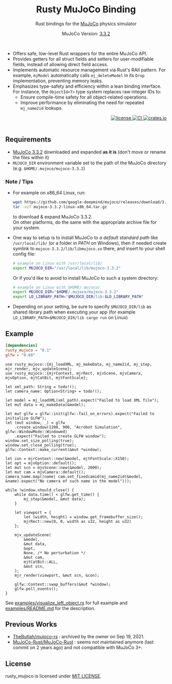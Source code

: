 <div align="center">
    <h1>Rusty MuJoCo Binding</h1>
    <p>Rust bindings for the <a href="https://mujoco.org">MuJoCo</a> physics simulator</p>
    <p>MuJoCo Version: <a href="https://github.com/google-deepmind/mujoco/releases/tag/3.3.2">3.3.2</a></p>
</div>

<br>

- Offers safe, low-level Rust wrappers for the entire MuJoCo API.
- Provides getters for all struct fields and setters for user-modifiable fields,
  instead of allowing direct field access.
- Implements automatic resource management via Rust's RAII pattern.
  For example, `mjModel` automatically calls `mj_deleteModel` in its `Drop` implementation, preventing memory leaks.
- Emphasizes type-safety and efficiency within a lean binding interface.
  For instance, the `ObjectId<T>` type system replaces raw integer IDs to:
    - Ensure compile-time safety for all object-related operations.
    - Improve performance by eliminating the need for repeated `mj_name2id` lookups.

<div align="right">
    <a href="https://github.com/rust-control/rusty_mujoco/blob/main/LICENSE">
        <img alt="license" src="https://img.shields.io/crates/l/rusty_mujoco.svg"/>
    </a>
    <a href="https://github.com/rust-control/rusty_mujoco/actions">
        <img alt="CI" src="https://github.com/rust-control/rusty_mujoco/actions/workflows/CI.yml/badge.svg?branch=main"/>
    </a>
    <a href="https://crates.io/crates/rusty_mujoco">
        <img alt="crates.io" src="https://img.shields.io/crates/v/rusty_mujoco.svg"/>
    </a>
</div>

<br>

## Requirements

- [MuJoCo 3.3.2](https://github.com/google-deepmind/mujoco/releases/tag/3.3.2) downloaded
  and expanded **as it is** (don't move or rename the files within it)
- `MUJOCO_DIR` environment variable set to the path of the MuJoCo directory (e.g. `$HOME/.mujoco/mujoco-3.3.2`)

### Note / Tips

- For example on x86_64 Linux, run:
  ```sh
  wget https://github.com/google-deepmind/mujoco/releases/download/3.3.2/mujoco-3.3.2-linux-x86_64.tar.gz
  tar -xzf mujoco-3.3.2-linux-x86_64.tar.gz
  ```
  to download & expand MuJoCo 3.3.2.\
  On other platforms, do the same with the appropriate archive file for your system.
  
- One way to setup is to install MuJoCo to _a default standard path_ like `/usr/local/lib/`
  (or a folder in _PATH_ on Windows), then if needed create symlink to `mujoco-3.3.2/lib/libmujoco.so` there,
  and insert to your shell config file:
  ```sh
  # example on Linux with /usr/local/lib/
  export MUJOCO_DIR="/usr/local/lib/mujoco-3.3.2"
  ```
  Or if you'd like to avoid to install MuJoCo to such a system directory:
  ```sh
  # example on Linux with $HOME/.mujoco/
  export MUJOCO_DIR="$HOME/.mujoco/mujoco-3.3.2"
  export LD_LIBRARY_PATH="$MUJOCO_DIR/lib:$LD_LIBRARY_PATH"
  ```
  
- Depending on your setting, be sure to specify `$MUJOCO_DIR/lib` as shared library path
  when executing your app (for example `LD_LIBRARY_PATH=$MUJOCO_DIR/lib cargo run` on Linux)

## Example

```toml
[dependencies]
rusty_mujoco = "0.1"
glfw = "0.60"
```

```rust,no_run
use rusty_mujoco::{mj_loadXML, mj_makeData, mj_name2id, mj_step, mjr_render, mjv_updateScene};
use rusty_mujoco::{mjrContext, mjrRect, mjvScene, mjvCamera, mjvOption, mjtCatBit, mjtFontScale};

let xml_path: String = todo!();
let camera_name: Option<String> = todo!();

let model = mj_loadXML(xml_path).expect("Failed to load XML file");
let mut data = mj_makeData(&model);

let mut glfw = glfw::init(glfw::fail_on_errors).expect("Failed to initialize GLFW");
let (mut window, _) = glfw
    .create_window(1200, 900, "Acrobot Simulation", glfw::WindowMode::Windowed)
    .expect("Failed to create GLFW window");
window.set_size_polling(true);
window.set_close_polling(true);
glfw::Context::make_current(&mut *window);

let con = mjrContext::new(&model, mjtFontScale::X150);
let opt = mjvOption::default();
let mut scn = mjvScene::new(&model, 2000);
let mut cam = mjvCamera::default();
camera_name.map(|name| cam.set_fixedcamid(mj_name2id(&model, &name).expect("No camera of such name in the model")));

while !window.should_close() {
    while data.time() < glfw.get_time() {
        mj_step(&model, &mut data);
    }
    
    let viewport = {
        let (width, height) = window.get_framebuffer_size();
        mjrRect::new(0, 0, width as u32, height as u32)
    };
    
    mjv_updateScene(
        &model,
        &mut data,
        &opt,
        None, /* No perturbation */
        &mut cam,
        mjtCatBit::ALL,
        &mut scn,
    );
    mjr_render(viewport, &mut scn, &con);
    
    glfw::Context::swap_buffers(&mut *window);
    glfw.poll_events();
}
```

See [examples/visualize_left_object.rs](./examples/visualize_left_object.rs) for full example
and [examples/README.md](./examples/README.md) for the description.

## Previous Works

- [TheButlah/mujoco-rs](https://github.com/TheButlah/mujoco-rs)
  : archived by the owner on Sep 19, 2021.
- [MuJoCo-Rust/MuJoCo-Rust](https://github.com/MuJoCo-Rust/MuJoCo-Rust)
  : seems not maintained anymore (last commit on 2 years ago) and not compatible with MuJoCo 3+.

## License

rusty_mujoco is licensed under [MIT LICENSE](https://github.com/rust-control/rusty_mujoco/blob/main/LICENSE).
